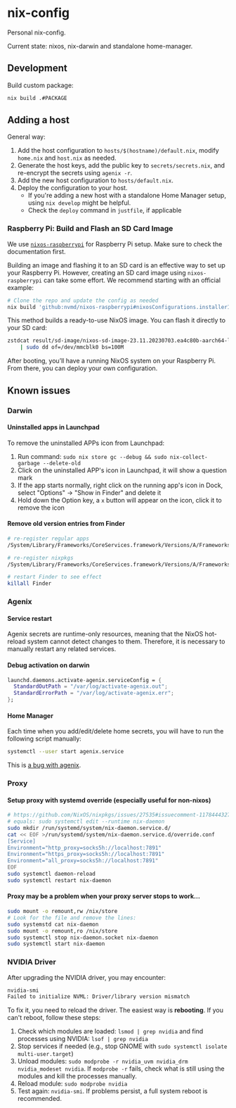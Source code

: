 # nix-config

Personal nix-config.

Current state: nixos, nix-darwin and standalone home-manager.

## Development

Build custom package:

```sh
nix build .#PACKAGE
```

## Adding a host

General way:

1. Add the host configuration to `hosts/$(hostname)/default.nix`, modify `home.nix` and `host.nix` as needed.
2. Generate the host keys, add the public key to `secrets/secrets.nix`, and re-encrypt the secrets using `agenix -r`.
3. Add the new host configuration to `hosts/default.nix`.
4. Deploy the configuration to your host.
   - If you're adding a new host with a standalone Home Manager setup, using `nix develop` might be helpful.
   - Check the `deploy` command in `justfile`, if applicable

### Raspberry Pi: Build and Flash an SD Card Image

We use [`nixos-raspberrypi`](https://github.com/nvmd/nixos-raspberrypi) for Raspberry Pi setup. Make sure to check the
documentation first.

Building an image and flashing it to an SD card is an effective way to set up your Raspberry Pi. However, creating an
SD card image using `nixos-raspberrypi` can take some effort. We recommend starting with an official example:

```sh
# Clone the repo and update the config as needed
nix build 'github:nvmd/nixos-raspberrypi#nixosConfigurations.installerImages.rpi5'
```

This method builds a ready-to-use NixOS image. You can flash it directly to your SD card:

```sh
zstdcat result/sd-image/nixos-sd-image-23.11.20230703.ea4c80b-aarch64-linux.img.zst \
    | sudo dd of=/dev/mmcblk0 bs=100M
```

After booting, you’ll have a running NixOS system on your Raspberry Pi. From there, you can deploy your own
configuration.

## Known issues

### Darwin

#### Uninstalled apps in Launchpad

To remove the uninstalled APPs icon from Launchpad:

1.  Run command: `sudo nix store gc --debug && sudo nix-collect-garbage --delete-old`
2.  Click on the uninstalled APP's icon in Launchpad, it will show a question mark
3.  If the app starts normally, right click on the running app's icon in Dock, select "Options" -> "Show in Finder" and
    delete it
4.  Hold down the Option key, a `x` button will appear on the icon, click it to remove the icon

#### Remove old version entries from Finder

```sh
# re-register regular apps
/System/Library/Frameworks/CoreServices.framework/Versions/A/Frameworks/LaunchServices.framework/Versions/A/Support/lsregister -kill -r -domain local -domain system -domain user

# re-register nixpkgs
/System/Library/Frameworks/CoreServices.framework/Versions/A/Frameworks/LaunchServices.framework/Versions/A/Support/lsregister -R -v "/Applications/Nix Apps"

# restart Finder to see effect
killall Finder
```

### Agenix

#### Service restart

Agenix secrets are runtime-only resources, meaning that the NixOS hot-reload system cannot detect changes to them.
Therefore, it is necessary to manually restart any related services.

#### Debug activation on darwin

```nix
launchd.daemons.activate-agenix.serviceConfig = {
  StandardOutPath = "/var/log/activate-agenix.out";
  StandardErrorPath = "/var/log/activate-agenix.err";
};
```

#### Home Manager

Each time when you add/edit/delete home secrets, you will have to run the following script manually:

```sh
systemctl --user start agenix.service
```

This is [a bug with agenix](https://github.com/ryantm/agenix/issues/50#issuecomment-1712597733).

### Proxy

#### Setup proxy with systemd override (especially useful for non-nixos)

```sh
# https://github.com/NixOS/nixpkgs/issues/27535#issuecomment-1178444327
# equals: sudo systemctl edit --runtime nix-daemon
sudo mkdir /run/systemd/system/nix-daemon.service.d/
cat << EOF >/run/systemd/system/nix-daemon.service.d/override.conf
[Service]
Environment="http_proxy=socks5h://localhost:7891"
Environment="https_proxy=socks5h://localhost:7891"
Environment="all_proxy=socks5h://localhost:7891"
EOF
sudo systemctl daemon-reload
sudo systemctl restart nix-daemon
```

#### Proxy may be a problem when your proxy server stops to work...

```sh
sudo mount -o remount,rw /nix/store
# Look for the file and remove the lines:
sudo systemstd cat nix-daemon
sudo mount -o remount,ro /nix/store
sudo systemctl stop nix-daemon.socket nix-daemon
sudo systemctl start nix-daemon
```

### NVIDIA Driver

After upgrading the NVIDIA driver, you may encounter:

```sh
nvidia-smi
Failed to initialize NVML: Driver/library version mismatch
```

To fix it, you need to reload the driver. The easiest way is **rebooting**.
If you can't reboot, follow these steps:

1. Check which modules are loaded: `lsmod | grep nvidia` and find processes using NVIDIA: `lsof | grep nvidia`
2. Stop services if needed (e.g., stop GNOME with `sudo systemctl isolate multi-user.target`)
3. Unload modules: `sudo modprobe -r nvidia_uvm nvidia_drm nvidia_modeset nvidia`. If `modprobe -r` fails, check what
   is still using the modules and kill the processes manually.
4. Reload module: `sudo modprobe nvidia`
5. Test again: `nvidia-smi`. If problems persist, a full system reboot is recommended.
